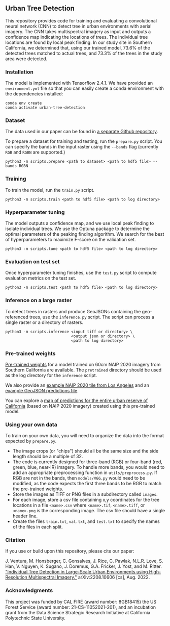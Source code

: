 ## Urban Tree Detection ##

This repository provides code for training and evaluating a convolutional neural network (CNN) to detect tree in urban environments with aerial imagery.   The CNN takes multispectral imagery as input and outputs a confidence map indicating the locations of trees. The individual tree locations are found by local peak finding. In our study site in Southern California, we determined that, using our trained model, 73.6% of the detected trees matched to actual trees, and 73.3% of the trees in the study area were detected.

### Installation ###

The model is implemented with Tensorflow 2.4.1.  We have provided an `environment.yml` file so that you can easily create a conda environment with the dependencies installed:

    conda env create 
    conda activate urban-tree-detection

### Dataset ###

The data used in our paper can be found in [a separate Github repository](https://github.com/jonathanventura/urban-tree-detection-data/).

To prepare a dataset for training and testing, run the `prepare.py` script.  You can specify the bands in the input raster using the `--bands` flag (currently `RGB` and `RGBN` are supported.)

    python3 -m scripts.prepare <path to dataset> <path to hdf5 file> --bands RGBN

### Training ###

To train the model, run the `train.py` script.

    python3 -m scripts.train <path to hdf5 file> <path to log directory>

### Hyperparameter tuning ###

The model outputs a confidence map, and we use local peak finding to isolate individual trees.  We use the Optuna package to determine the optimal parameters of the peaking finding algorithm.  We search for the best of hyperparameters to maximize F-score on the validation set.

    python3 -m scripts.tune <path to hdf5 file> <path to log directory>

### Evaluation on test set ###

Once hyperparameter tuning finishes, use the `test.py` script to compute evaluation metrics on the test set.

    python3 -m scripts.test <path to hdf5 file> <path to log directory> 

### Inference on a large raster ###

To detect trees in rasters and produce GeoJSONs containing the geo-referenced trees, use the `inference.py` script.  The script can process a single raster or a directory of rasters.

    python3 -m scripts.inference <input tiff or directory> \
                                 <output json or directory> \
                                 <path to log directory>

### Pre-trained weights ###

[Pre-trained weights](https://cpslo-my.sharepoint.com/:u:/g/personal/jventu09_calpoly_edu/EUMJLY3xLt1KnJA-gu6T1boBdWzzPHzJSKoUxRNKyiZDrg?e=vGfvFn) for a model trained on 60cm NAIP 2020 imagery from Southern California are available.  The `pretrained` directory should be used as the log directory for the `inference` script.  

We also provide an [example NAIP 2020 tile from Los Angeles](https://cpslo-my.sharepoint.com/:i:/g/personal/jventu09_calpoly_edu/EU1xfporUiBDvT2ZOpW0raEBOqJcJQpqcOv1lKNMCgbCdQ?e=zsgxXs) and an [example GeoJSON predictions file](https://cpslo-my.sharepoint.com/:u:/g/personal/jventu09_calpoly_edu/EaoRmlVJ4hRKhf2-LLeg-r4BwDM4bSUz5NI3P3ydIWs7kA?e=ZvbPFT).

You can explore a [map of predictions for the entire urban reserve of California](https://jventu09.users.earthengine.app/view/urban-tree-detector) (based on NAIP 2020 imagery) created using this pre-trained model.

### Using your own data ###

To train on your own data, you will need to organize the data into the format expected by `prepare.py`.

* The image crops (or "chips") should all be the same size and the side length should be a multiple of 32.
* The code is currently designed for three-band (RGB) or four-band (red, green, blue, near-IR) imagery.  To handle more bands, you would need to add an appropriate preprocessing function in `utils/preprocess.py`.  If RGB are not in the bands, then `models/VGG.py` would need to be modified, as the code expects the first three bands to be RGB to match the pre-trained weights.
* Store the images as TIFF or PNG files in a subdirectory called `images`.
* For each image, store a csv file containing x,y coordinates for the tree locations in a file `<name>.csv` where `<name>.tif`, `<name>.tiff`, or `<name>.png` is the corresponding image. The csv file should have a single header line.
* Create the files `train.txt`, `val.txt`, and `test.txt` to specify the names of the files in each split.

### Citation ###

If you use or build upon this repository, please cite our paper:

J. Ventura, M. Honsberger, C. Gonsalves, J. Rice, C. Pawlak, N.L.R. Love, S. Han, V. Nguyen, K. Sugano, J. Doremus, G.A. Fricker, J. Yost, and M. Ritter. ["Individual Tree Detection in Large-Scale Urban Environments using High-Resolution Multispectral Imagery."](https://doi.org/10.48550/arXiv.2208.10607)  arXiv:2208.10606 [cs], Aug. 2022.

### Acknowledgments ###

This project was funded by CAL FIRE (award number: 8GB18415) the US Forest Service (award number: 21-CS-11052021-201), and an incubation grant from the Data Science Strategic Research Initiative at California Polytechnic State University.
